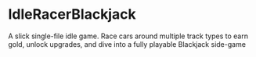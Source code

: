 # IdleRacerBlackjack
A slick single-file idle game. Race cars around multiple track types to earn gold, unlock upgrades, and dive into a fully playable Blackjack side-game
